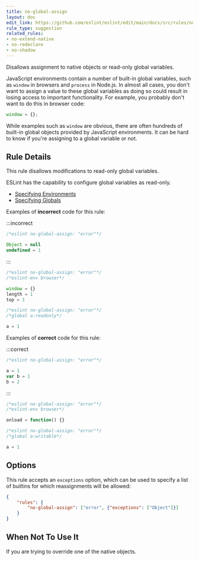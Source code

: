 ```yaml
---
title: no-global-assign
layout: doc
edit_link: https://github.com/eslint/eslint/edit/main/docs/src/rules/no-global-assign.md
rule_type: suggestion
related_rules:
- no-extend-native
- no-redeclare
- no-shadow
---
```


<!--RECOMMENDED-->

Disallows assignment to native objects or read-only global variables.

JavaScript environments contain a number of built-in global variables, such as `window` in browsers and `process` in Node.js. In almost all cases, you don't want to assign a value to these global variables as doing so could result in losing access to important functionality. For example, you probably don't want to do this in browser code:

```js
window = {};
```

While examples such as `window` are obvious, there are often hundreds of built-in global objects provided by JavaScript environments. It can be hard to know if you're assigning to a global variable or not.

## Rule Details

This rule disallows modifications to read-only global variables.

ESLint has the capability to configure global variables as read-only.

* [Specifying Environments](../user-guide/configuring#specifying-environments)
* [Specifying Globals](../user-guide/configuring#specifying-globals)

Examples of **incorrect** code for this rule:

:::incorrect

```js
/*eslint no-global-assign: "error"*/

Object = null
undefined = 1
```

:::

```js
/*eslint no-global-assign: "error"*/
/*eslint-env browser*/

window = {}
length = 1
top = 1
```

```js
/*eslint no-global-assign: "error"*/
/*global a:readonly*/

a = 1
```

Examples of **correct** code for this rule:

:::correct

```js
/*eslint no-global-assign: "error"*/

a = 1
var b = 1
b = 2
```

:::

```js
/*eslint no-global-assign: "error"*/
/*eslint-env browser*/

onload = function() {}
```

```js
/*eslint no-global-assign: "error"*/
/*global a:writable*/

a = 1
```

## Options

This rule accepts an `exceptions` option, which can be used to specify a list of builtins for which reassignments will be allowed:

```json
{
    "rules": {
        "no-global-assign": ["error", {"exceptions": ["Object"]}]
    }
}
```

## When Not To Use It

If you are trying to override one of the native objects.

